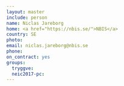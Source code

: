 ```yaml
---
layout: master
include: person
name: Niclas Jareborg
home: <a href="https://nbis.se/">NBIS</a>
country: SE
photo:
email: niclas.jareborg@nbis.se
phone:
on_contract: yes
groups:
  tryggve:
  neic2017-pc:
---
```

